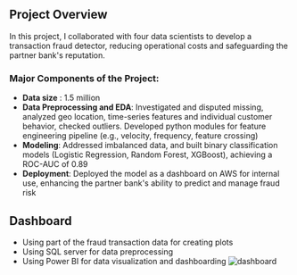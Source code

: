 ## Project Overview
In this project, I collaborated with four data scientists to develop a transaction fraud detector, reducing operational costs and safeguarding the partner bank's reputation.
### Major Components of the Project:
- **Data size** : 1.5 million
- **Data Preprocessing and EDA**: Investigated and disputed missing, analyzed geo location, time-series features and individual customer behavior, checked outliers. Developed python modules for feature engineering pipeline (e.g., velocity, frequency, feature crossing)
- **Modeling**: Addressed imbalanced data, and built binary classification models (Logistic Regression, Random Forest, XGBoost), achieving a ROC-AUC of 0.89
- **Deployment**: Deployed the model as a dashboard on AWS for internal use, enhancing the partner bank's ability to predict and manage fraud risk
## Dashboard
- Using part of the fraud transaction data for creating plots
- Using SQL server for data preprocessing
- Using Power BI for data visualization and dashboarding
![dashboard](dashboard.png)
